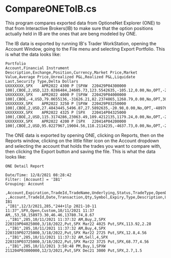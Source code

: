 # CompareONEToIB.cs

This program compares exported data from OptioneNet Explorer (ONE) to that from Interactive Brokers(IB) to make
sure that the option positions actually held in IB are the ones that are beng modeled by ONE.

The IB data is exported by running IB's Trader WorkStation, opening the Account Window, going to the File menu
and selecting Export Portfolio. This is what the data looks like:

```
Portfolio
Account,Financial Instrument Description,Exchange,Position,Currency,Market Price,Market Value,Average Price,Unrealized P&L,Realized P&L,Liquidate Last,Security Type,Delta Dollars
UXXXXXXX,SPX    APR2022 4300 P [SPXW  220429P04300000 100],CBOE,2,USD,123.0286484,24605.73,123.5542635,-105.12,0.00,No,OPT,-246551.12
UXXXXXXX,SPX    APR2022 4000 P [SPXW  220429P04000000 100],CBOE,-4,USD,79.0655136,-31626.21,82.2374865,1268.79,0.00,No,OPT,309447.06
UXXXXXXX,SPX    APR2022 3250 P [SPXW  220429P03250000 100],CBOE,2,USD,27.4843445,5496.87,27.5892635,-20.98,0.00,No,OPT,-48976.59
UXXXXXXX,SPX    APR2022 4325 P [SPX   220414P04325000 100],CBOE,2,USD,115.3174286,23063.49,109.4212135,1179.24,0.00,No,OPT,-248383.25
UXXXXXXX,SPX    APR2022 4200 P [SPX   220414P04200000 100],CBOE,2,USD,95.0227967,19004.56,118.2114235,-4637.73,0.00,No,OPT,-202399.81
```

The ONE data is exported by opening ONE, clicking on Reports, then on the Reports window, clicking on the little filter icon on the Account dropdown
and selecting the account that holds the trades you want to compare with, then clicking the Export button and saving the file. This is what the data looks like:

```
ONE Detail Report

Date/Time: 12/8/2021 08:28:42
Filter: [Account] = 'IB1'
Grouping: Account

,Account,Expiration,TradeId,TradeName,Underlying,Status,TradeType,OpenDate,CloseDate,DaysToExpiration,DaysInTrade,Margin,Comms,PnL,PnLperc
,,Account,TradeId,Date,Transaction,Qty,Symbol,Expiry,Type,Description,Underlying,Price,Commission
IB1 
,"IB1",12/3/2021,285,"244+1lp 2021-10-11 11:37",SPX,Open,Custom,10/11/2021 11:37 AM,,53,58,158973.30,46.46,13780.74,8.67
,,"IB1",285,10/11/2021 11:37:32 AM,Buy,2,SPX   220319P04025000,3/18/2022,Put,SPX Mar22 4025 Put,SPX,113.92,2.28
,,"IB1",285,10/11/2021 11:37:32 AM,Buy,4,SPX   220319P02725000,3/18/2022,Put,SPX Mar22 2725 Put,SPX,12.8,4.56
,,"IB1",285,10/11/2021 11:37:32 AM,Sell,4,SPX   220319P03725000,3/18/2022,Put,SPX Mar22 3725 Put,SPX,68.77,4.56
,,"IB1",285,10/11/2021 3:58:48 PM,Buy,1,SPXW  211204P03000000,12/3/2021,Put,SPX Dec21 3000 Put,SPX,2.7,1.5
```


